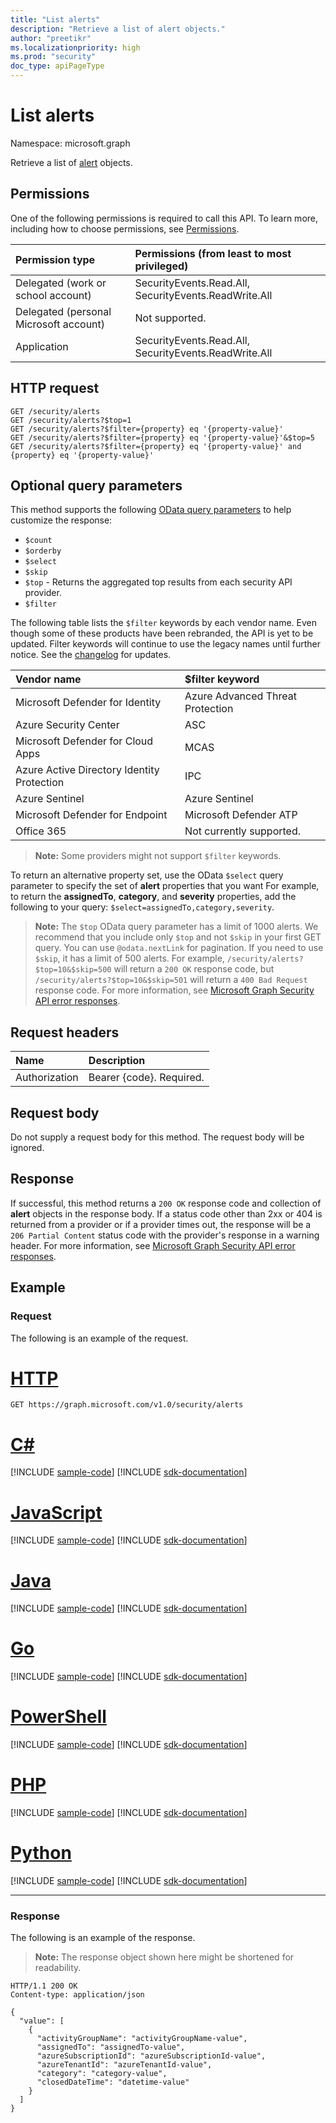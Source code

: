```yaml
---
title: "List alerts"
description: "Retrieve a list of alert objects."
author: "preetikr"
ms.localizationpriority: high
ms.prod: "security"
doc_type: apiPageType
---
```


# List alerts

Namespace: microsoft.graph

Retrieve a list of [alert](../resources/alert.md) objects.

## Permissions

One of the following permissions is required to call this API. To learn more, including how to choose permissions, see [Permissions](/graph/permissions-reference).

|Permission type      | Permissions (from least to most privileged)              |
|:--------------------|:---------------------------------------------------------|
|Delegated (work or school account) |  SecurityEvents.Read.All, SecurityEvents.ReadWrite.All  |
|Delegated (personal Microsoft account) |  Not supported.  |
|Application | SecurityEvents.Read.All, SecurityEvents.ReadWrite.All |

## HTTP request

<!-- { "blockType": "ignored" } -->

```http
GET /security/alerts
GET /security/alerts?$top=1
GET /security/alerts?$filter={property} eq '{property-value}'
GET /security/alerts?$filter={property} eq '{property-value}'&$top=5
GET /security/alerts?$filter={property} eq '{property-value}' and {property} eq '{property-value}'
```

## Optional query parameters

This method supports the following [OData query parameters](/graph/query-parameters) to help customize the response:

- `$count`
- `$orderby`
- `$select`
- `$skip`
- `$top` - Returns the aggregated top results from each security API provider.  
- `$filter`

The following table lists the `$filter` keywords by each vendor name. Even though some of these products have been rebranded, the API is yet to be updated. Filter keywords will continue to use the legacy names until further notice. See the [changelog](https://developer.microsoft.com/graph/changelog) for updates.

| Vendor name      |$filter keyword|
|:----------|:----------|
| Microsoft Defender for Identity | Azure Advanced Threat Protection | 
| Azure Security Center | ASC |
| Microsoft Defender for Cloud Apps | MCAS |
| Azure Active Directory Identity Protection | IPC |
| Azure Sentinel | Azure Sentinel |
| Microsoft Defender for Endpoint | Microsoft Defender ATP |
| Office 365 | Not currently supported. |

> **Note:** Some providers might not support `$filter` keywords.

To return an alternative property set, use the OData `$select` query parameter to specify the set of **alert** properties that you want  For example, to return the **assignedTo**, **category**, and **severity** properties, add the following to your query: `$select=assignedTo,category,severity`.

> **Note:** The `$top` OData query parameter has a limit of 1000 alerts. We recommend that you include only `$top` and not `$skip` in your first GET query. You can use `@odata.nextLink` for pagination. If you need to use `$skip`, it has a limit of 500 alerts. For example, `/security/alerts?$top=10&$skip=500` will return a `200 OK` response code, but `/security/alerts?$top=10&$skip=501` will return a `400 Bad Request` response code. For more information, see [Microsoft Graph Security API error responses](../resources/security-error-codes.md).

## Request headers

| Name      |Description|
|:----------|:----------|
| Authorization  | Bearer {code}. Required.|

## Request body

Do not supply a request body for this method. The request body will be ignored.

## Response

If successful, this method returns a `200 OK` response code and collection of **alert** objects in the response body. If a status code other than 2xx or 404 is returned from a provider or if a provider times out, the response will be a `206 Partial Content` status code with the provider's response in a warning header. For more information, see [Microsoft Graph Security API error responses](../resources/security-error-codes.md).

## Example

### Request

The following is an example of the request.

# [HTTP](#tab/http)
<!-- {
  "blockType": "request",
  "name": "get_alerts"
}-->

```msgraph-interactive
GET https://graph.microsoft.com/v1.0/security/alerts
```

# [C#](#tab/csharp)
[!INCLUDE [sample-code](../includes/snippets/csharp/get-alerts-csharp-snippets.md)]
[!INCLUDE [sdk-documentation](../includes/snippets/snippets-sdk-documentation-link.md)]

# [JavaScript](#tab/javascript)
[!INCLUDE [sample-code](../includes/snippets/javascript/get-alerts-javascript-snippets.md)]
[!INCLUDE [sdk-documentation](../includes/snippets/snippets-sdk-documentation-link.md)]

# [Java](#tab/java)
[!INCLUDE [sample-code](../includes/snippets/java/get-alerts-java-snippets.md)]
[!INCLUDE [sdk-documentation](../includes/snippets/snippets-sdk-documentation-link.md)]

# [Go](#tab/go)
[!INCLUDE [sample-code](../includes/snippets/go/get-alerts-go-snippets.md)]
[!INCLUDE [sdk-documentation](../includes/snippets/snippets-sdk-documentation-link.md)]

# [PowerShell](#tab/powershell)
[!INCLUDE [sample-code](../includes/snippets/powershell/get-alerts-powershell-snippets.md)]
[!INCLUDE [sdk-documentation](../includes/snippets/snippets-sdk-documentation-link.md)]

# [PHP](#tab/php)
[!INCLUDE [sample-code](../includes/snippets/php/get-alerts-php-snippets.md)]
[!INCLUDE [sdk-documentation](../includes/snippets/snippets-sdk-documentation-link.md)]

# [Python](#tab/python)
[!INCLUDE [sample-code](../includes/snippets/python/get-alerts-python-snippets.md)]
[!INCLUDE [sdk-documentation](../includes/snippets/snippets-sdk-documentation-link.md)]

---

### Response

The following is an example of the response.

>**Note:** The response object shown here might be shortened for readability.
<!-- {
  "blockType": "response",
  "truncated": true,
  "@odata.type": "microsoft.graph.alert",
  "isCollection": true
} -->

```http
HTTP/1.1 200 OK
Content-type: application/json

{
  "value": [
    {
      "activityGroupName": "activityGroupName-value",
      "assignedTo": "assignedTo-value",
      "azureSubscriptionId": "azureSubscriptionId-value",
      "azureTenantId": "azureTenantId-value",
      "category": "category-value",
      "closedDateTime": "datetime-value"
    }
  ]
}
```

<!-- uuid: 8fcb5dbc-d5aa-4681-8e31-b001d5168d79
2015-10-25 14:57:30 UTC -->
<!-- {
  "type": "#page.annotation",
  "description": "List alerts",
  "keywords": "",
  "section": "documentation",
  "tocPath": "",
  "suppressions": [
  ]
}-->

